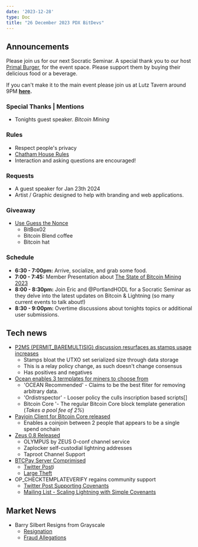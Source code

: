 ```yaml
---
date: '2023-12-28'
type: Doc
title: "26 December 2023 PDX BitDevs"
---
```


## Announcements

Please join us for our next Socratic Seminar. A special thank you to our host <a href="https://dicksprimalburger.com/" data-no-summary>Primal Burger</a>, for the event space. Please support them by buying their delicious food or a beverage.

If you can't make it to the main event please join us at Lutz Tavern around 9PM **<a href="https://www.lutztavern.com/" data-no-summary>here</a>.**

### Special Thanks | Mentions
- Tonights guest speaker. _Bitcoin Mining_

### Rules
- Respect people's privacy
- [Chatham House Rules](https://www.chathamhouse.org/about-us/chatham-house-rule)
- Interaction and asking questions are encouraged!

### Requests
- A guest speaker for Jan 23th 2024
- Artist / Graphic designed to help with branding and web applications.

### Giveaway
- [Use Guess the Nonce](https://nonce.portlandbitdevs.com/)
    - BitBox02
    - Bitcoin Blend coffee
    - Bitcoin hat

### Schedule
- **6:30 - 7:00pm:** Arrive, socialize, and grab some food.
- **7:00 - 7:45:** Member Presentation about [The State of Bitcoin Mining 2023]()
- **8:00 - 8:30pm:** Join Eric and @PortlandHODL for a Socratic Seminar as they delve into the latest updates on Bitcoin & Lightning (so many current events to talk about!)
- **8:30 - 9:00pm:** Overtime discussions about tonights topics or additional user submissions.

## Tech news
- [P2MS (PERMIT_BAREMULTISIG) discussion resurfaces as stamps usage increases](https://github.com/bitcoin/bitcoin/pull/28217)
    - Stamps bloat the UTXO set serialized size through data storage
    - This is a relay policy change, as such doesn't change consensus
    - Has positives and negatives
- [Ocean enables 3 termplates for miners to choose from](https://twitter.com/ocean_mining/status/1737745210191564958)
    - 'OCEAN Recommended' - Claims to be the best fliter for removing arbitrary data.
    - 'Ordistrspector' - Looser policy the culls inscription based scripts[]
    - Bitcoin Core '- The regular Bitcoin Core block template generation (_Takes a pool fee of 2%_)
- [Payjoin Client for Bitcoin Core released](https://github.com/payjoin/rust-payjoin/tree/master/payjoin-cli)
    - Enables a coinjoin between 2 people that appears to be a single spend onchain
- [Zeus 0.8 Released](https://github.com/ZeusLN/zeus/releases/tag/v0.8.0)
    - OLYMPUS by ZEUS 0-conf channel service
    - Zaplocker self-custodial lightning addresses
    - Taproot Channel Support
- [BTCPay Server Comprimised](https://github.com/dennisreimann/btcpayserver-plugin-lnbank/)
    - [Twitter Post](https://twitter.com/BtcpayServer/status/1739669361223172448)i
    - [Large Theft](https://stacker.news/items/347361)
- OP_CHECKTEMPLATEVERIFY regains community support
    - [Twitter Post Supporting Covenants](https://twitter.com/reardencode/status/1739059702485709212)
    - [Mailing List - Scaling Lightning with Simple Covenants](https://lists.linuxfoundation.org/pipermail/bitcoin-dev/2023-September/021941.html)

## Market News
- Barry Silbert Resigns from Grayscale
    - [Resignation](https://www.bloomberg.com/news/articles/2023-12-26/grayscale-says-barry-silbert-resigns-as-chairman-of-the-board?embedded-checkout=true)
    - [Fraud Allegations](https://x.com/real_vijay/status/1721385528510251182?s=46)


